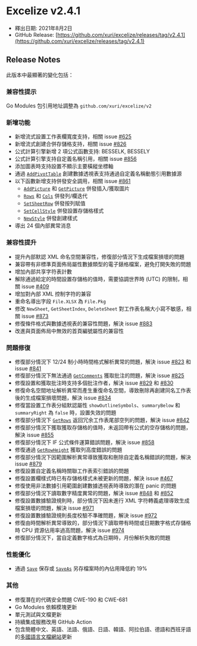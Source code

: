 # Excelize v2.4.1

* 釋出日期: 2021年8月2日
* GitHub Release: [https://github.com/xuri/excelize/releases/tag/v2.4.1](https://github.com/xuri/excelize/releases/tag/v2.4.1)

## Release Notes

此版本中最顯著的變化包括：

### 兼容性提示

Go Modules 包引用地址調整為 `github.com/xuri/excelize/v2`

### 新增功能

* 新增流式設置工作表欄寬度支持，相關 issue [#625](https://github.com/xuri/excelize/issues/625)
* 新增流式創建合併存儲格支持，相關 issue [#826](https://github.com/xuri/excelize/issues/826)
* 公式計算引擎新增 2 項公式函數支持: BESSELK, BESSELY
* 公式計算引擎支持自定義名稱引用，相關 issue [#856](https://github.com/xuri/excelize/issues/856)
* 添加圖表時支持設置不顯示主要橫縱坐標軸
* 通過 [`AddPivotTable`](https://pkg.go.dev/github.com/xuri/excelize/v2@v2.4.1#File.AddPivotTable) 創建數據透視表支持通過自定義名稱動態引用數據源
* 以下函數新增支持併發安全調用，相關 issue [#861](https://github.com/xuri/excelize/issues/829)
  * [`AddPicture`](https://pkg.go.dev/github.com/xuri/excelize/v2@v2.4.1#File.AddPicture) 和 [`GetPicture`](https://pkg.go.dev/github.com/xuri/excelize/v2@v2.4.1#File.GetPicture) 併發插入/獲取圖片
  * [`Rows`](https://pkg.go.dev/github.com/xuri/excelize/v2@v2.4.1#File.Rows) 和 [`Cols`](https://pkg.go.dev/github.com/xuri/excelize/v2@v2.4.1#File.Cols) 併發列/欄迭代
  * [`SetSheetRow`](https://pkg.go.dev/github.com/xuri/excelize/v2@v2.4.1#File.SetSheetRow) 併發按列賦值
  * [`SetCellStyle`](https://pkg.go.dev/github.com/xuri/excelize/v2@v2.4.1#File.SetCellStyle) 併發設置存儲格樣式
  * [`NewStyle`](https://pkg.go.dev/github.com/xuri/excelize/v2@v2.4.1#File.NewStyle) 併發創建樣式
* 導出 24 個內部異常消息

### 兼容性提升

* 提升內部默認 XML 命名空間兼容性，修復部分情況下生成檔案損壞的問題
* 兼容帶有非標準頁面佈局屬性數據類型的電子錶格檔案，避免打開失敗的問題
* 增加內部共享字符表計數
* 解除通過給定的時間設置存儲格的值時，需要協調世界時 (UTC) 的限制，相關 issue [#409](https://github.com/xuri/excelize/issues/409)
* 增加對內部 XML 控制字符的兼容
* 重命名導出字段 `File.XLSX` 為 `File.Pkg`
* 修改 `NewSheet`, `GetSheetIndex`, `DeleteSheet` 對工作表名稱大小寫不敏感，相關 issue [#873](https://github.com/xuri/excelize/issues/873)
* 修復條件格式與數據透視表的兼容性問題，解決 issue [#883](https://github.com/xuri/excelize/issues/883)
* 改進與頁面佈局中無效的首頁編號屬性的兼容性

### 問題修復

* 修復部分情況下 12/24 制小時時間格式解析異常的問題，解決 issue [#823](https://github.com/xuri/excelize/issues/823) 和 issue [#841](https://github.com/xuri/excelize/issues/841)
* 修復部分情況下無法通過 [`GetComments`](https://pkg.go.dev/github.com/xuri/excelize/v2@v2.4.1#File.GetComments) 獲取批注的問題，解決 issue [#825](https://github.com/xuri/excelize/issues/825)
* 修復設置和獲取批注時支持多個批注作者，解決 issue [#829](https://github.com/xuri/excelize/issues/829) 和 [#830](https://github.com/xuri/excelize/issues/830)
* 修復命名空間地址解析異常而產生重復命名空間，導致刪除再創建同名工作表後的生成檔案損壞問題，解決 issue [#834](https://github.com/xuri/excelize/issues/834)
* 修復當設置工作表分組默認屬性 `showOutlineSymbols`、`summaryBelow` 和 `summaryRight` 為 `false` 時，設置失效的問題
* 修復部分情況下 [`GetRows`](https://pkg.go.dev/github.com/xuri/excelize/v2@v2.4.1#File.GetRows) 返回冗余工作表尾部空列的問題，解決 issue [#842](https://github.com/xuri/excelize/issues/842)
* 修復部分情況下獲取獲取存儲格的值時，未返回帶有公式的空存儲格的問題，解決 issue [#855](https://github.com/xuri/excelize/issues/855)
* 修復部分情況下 IF 公式條件運算錯誤問題，解決 issue [#858](https://github.com/xuri/excelize/issues/858)
* 修復通過 [`GetRowHeight`](https://pkg.go.dev/github.com/xuri/excelize/v2@v2.4.1#File.GetRowHeight) 獲取列高度錯誤的問題
* 修復部分情況下因範圍解析異常導致獲取和刪除自定義名稱錯誤的問題，解決 issue [#879](https://github.com/xuri/excelize/issues/879)
* 修復設置自定義名稱時關聯工作表索引錯誤的問題
* 修復設置欄樣式時已有存儲格樣式未被更新的問題，解決 issue [#467](https://github.com/xuri/excelize/issues/467)
* 修復使用非法數據引用範圍創建數據透視表時導致的潛在 panic 的問題
* 修復部分情況下讀取數字精度異常的問題，解決 issue [#848](https://github.com/xuri/excelize/issues/848) 和 [#852](https://github.com/xuri/excelize/issues/852)
* 修復設置數據驗證規則時，部分情況下因未進行 XML 字符轉義處理導致生成檔案損壞的問題，解決 issue [#971](https://github.com/xuri/excelize/issues/971)
* 修復設置數據驗證規則長度校驗不準確問題，解決 issue [#972](https://github.com/xuri/excelize/issues/972)
* 修復由時間解析異常導致的，部分情況下讀取帶有時間或日期數字格式存儲格時 CPU 資源佔用率過高問題，解決 issue [#974](https://github.com/xuri/excelize/issues/974)
* 修復部分情況下，當自定義數字格式為日期時，月份解析失敗的問題

### 性能優化

* 通過 [`Save`](https://pkg.go.dev/github.com/xuri/excelize/v2@v2.4.1#File.Save) 保存或 [`SaveAs`](https://pkg.go.dev/github.com/xuri/excelize/v2@v2.4.1#File.SaveAs) 另存檔案時的內佔用降低約 19%

### 其他

* 修復潛在的代碼安全問題 CWE-190 和 CWE-681
* Go Modules 依賴模塊更新
* 單元測試與文檔更新
* 持續集成服務改用 GitHub Action
* 包含簡體中文、英語、法語、俄語、日語、韓語、阿拉伯語、德語和西班牙語的[多國語言文檔網站](https://xuri.me/excelize)更新
